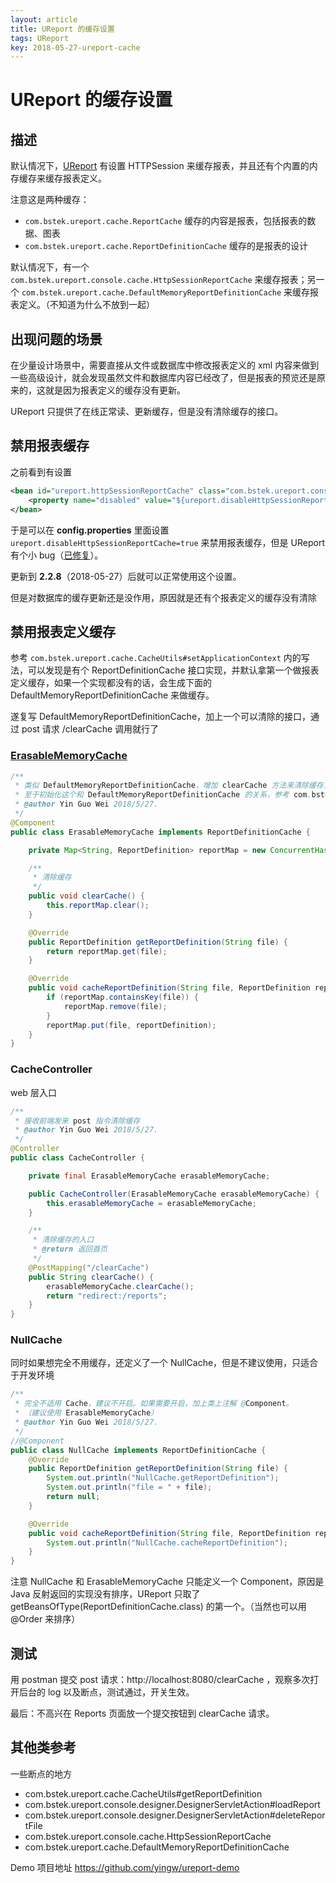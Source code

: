 ```yaml
---
layout: article
title: UReport 的缓存设置
tags: UReport
key: 2018-05-27-ureport-cache
---
```


# UReport 的缓存设置

## 描述
默认情况下，[UReport](https://github.com/youseries/ureport) 有设置 HTTPSession 来缓存报表，并且还有个内置的内存缓存来缓存报表定义。

注意这是两种缓存：

- `com.bstek.ureport.cache.ReportCache` 缓存的内容是报表，包括报表的数据、图表
- `com.bstek.ureport.cache.ReportDefinitionCache` 缓存的是报表的设计

默认情况下，有一个 `com.bstek.ureport.console.cache.HttpSessionReportCache` 来缓存报表；另一个 `com.bstek.ureport.cache.DefaultMemoryReportDefinitionCache` 来缓存报表定义。（不知道为什么不放到一起）

## 出现问题的场景

在少量设计场景中，需要直接从文件或数据库中修改报表定义的 xml 内容来做到一些高级设计，就会发现虽然文件和数据库内容已经改了，但是报表的预览还是原来的，这就是因为报表定义的缓存没有更新。

UReport 只提供了在线正常读、更新缓存，但是没有清除缓存的接口。

## 禁用报表缓存

之前看到有设置

```xml
<bean id="ureport.httpSessionReportCache" class="com.bstek.ureport.console.cache.HttpSessionReportCache">
	<property name="disabled" value="${ureport.disableHttpSessionReportCache}"></property>
</bean>
```

于是可以在 **config.properties** 里面设置 `ureport.disableHttpSessionReportCache=true` 来禁用报表缓存，但是 UReport 有个小 bug（[已修复](https://github.com/youseries/ureport/commit/b8529166e22a5013079075b0e1eab4d4c838e527)）。

更新到 **2.2.8**（2018-05-27）后就可以正常使用这个设置。

但是对数据库的缓存更新还是没作用，原因就是还有个报表定义的缓存没有清除

## 禁用报表定义缓存

参考 `com.bstek.ureport.cache.CacheUtils#setApplicationContext` 内的写法，可以发现是有个 ReportDefinitionCache 接口实现，并默认拿第一个做报表定义缓存，如果一个实现都没有的话，会生成下面的 DefaultMemoryReportDefinitionCache 来做缓存。

遂复写 DefaultMemoryReportDefinitionCache，加上一个可以清除的接口，通过 post 请求 /clearCache 调用就行了

### [ErasableMemoryCache](https://github.com/yingw/ureport-demo/blob/master/src/main/java/cn/wilmar/ureport/report/cache/ErasableMemoryCache.java)
```java
/**
 * 类似 DefaultMemoryReportDefinitionCache，增加 clearCache 方法来清除缓存，用于在后台改了报表没法立即生效的场景。
 * 至于初始化这个和 DefaultMemoryReportDefinitionCache 的关系，参考 com.bstek.ureport.cache.CacheUtils#setApplicationContext
 * @author Yin Guo Wei 2018/5/27.
 */
@Component
public class ErasableMemoryCache implements ReportDefinitionCache {

    private Map<String, ReportDefinition> reportMap = new ConcurrentHashMap<String, ReportDefinition>();

    /**
     * 清除缓存
     */
    public void clearCache() {
        this.reportMap.clear();
    }

    @Override
    public ReportDefinition getReportDefinition(String file) {
        return reportMap.get(file);
    }

    @Override
    public void cacheReportDefinition(String file, ReportDefinition reportDefinition) {
        if (reportMap.containsKey(file)) {
            reportMap.remove(file);
        }
        reportMap.put(file, reportDefinition);
    }
}

```

### CacheController
web 层入口

```java
/**
 * 接收前端发来 post 指令清除缓存
 * @author Yin Guo Wei 2018/5/27.
 */
@Controller
public class CacheController {

    private final ErasableMemoryCache erasableMemoryCache;

    public CacheController(ErasableMemoryCache erasableMemoryCache) {
        this.erasableMemoryCache = erasableMemoryCache;
    }

    /**
     * 清除缓存的入口
     * @return 返回首页
     */
    @PostMapping("/clearCache")
    public String clearCache() {
        erasableMemoryCache.clearCache();
        return "redirect:/reports";
    }
}
```

### NullCache
同时如果想完全不用缓存，还定义了一个 NullCache，但是不建议使用，只适合于开发环境
```java
/**
 * 完全不适用 Cache，建议不开启。如果需要开启，加上类上注解 @Component。
 * （建议使用 ErasableMemoryCache）
 * @author Yin Guo Wei 2018/5/27.
 */
//@Component
public class NullCache implements ReportDefinitionCache {
    @Override
    public ReportDefinition getReportDefinition(String file) {
        System.out.println("NullCache.getReportDefinition");
        System.out.println("file = " + file);
        return null;
    }

    @Override
    public void cacheReportDefinition(String file, ReportDefinition reportDefinition) {
        System.out.println("NullCache.cacheReportDefinition");
    }
}
```

注意 NullCache 和 ErasableMemoryCache 只能定义一个 Component，原因是 Java 反射返回的实现没有排序，UReport 只取了 getBeansOfType(ReportDefinitionCache.class) 的第一个。（当然也可以用 @Order 来排序）

## 测试

用 postman 提交 post 请求：http://localhost:8080/clearCache ，观察多次打开后台的 log 以及断点，测试通过，开关生效。

最后：不高兴在 Reports 页面放一个提交按钮到 clearCache 请求。

## 其他类参考

一些断点的地方
- com.bstek.ureport.cache.CacheUtils#getReportDefinition
- com.bstek.ureport.console.designer.DesignerServletAction#loadReport
- com.bstek.ureport.console.designer.DesignerServletAction#deleteReportFile
- com.bstek.ureport.console.cache.HttpSessionReportCache
- com.bstek.ureport.cache.DefaultMemoryReportDefinitionCache

Demo 项目地址
https://github.com/yingw/ureport-demo